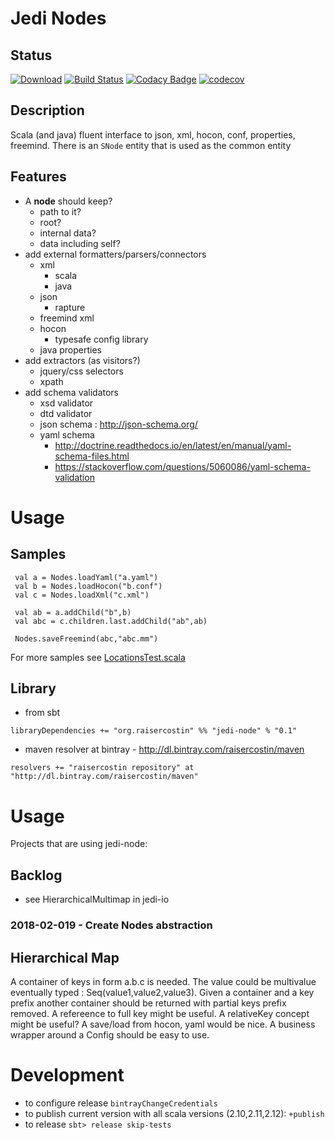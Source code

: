 # Jedi Nodes

## Status
[![Download](https://api.bintray.com/packages/raisercostin/maven/jedi-nodes/images/download.svg)](https://bintray.com/raisercostin/maven/jedi-nodes/_latestVersion)
[![Build Status](https://travis-ci.org/raisercostin/jedi-node.svg?branch=master)](https://travis-ci.org/raisercostin/jedi-node)
[![Codacy Badge](https://www.codacy.com/project/badge/5cc4b6b21f694317ab8beec05342c7b5)](https://www.codacy.com/app/raisercostin/jedi-node)
[![codecov](https://codecov.io/gh/raisercostin/jedi-nodes/branch/master/graph/badge.svg)](https://codecov.io/gh/raisercostin/jedi-node)
<!--[![codecov.io](http://codecov.io/github/raisercostin/jedi-nodes/coverage.svg?branch=master)](http://codecov.io/github/raisercostin/jedi-node?branch=master)-->

## Description
Scala (and java) fluent interface to json, xml, hocon, conf, properties, freemind.
There is an `SNode` entity that is used as the common entity

## Features
- A **node** should keep?
  - path to it?
  - root?
  - internal data?
  - data including self?
- add external formatters/parsers/connectors
  - xml
    - scala
    - java
  - json
    - rapture
  - freemind xml
  - hocon
    - typesafe config library
  - java properties
- add extractors (as visitors?)
  - jquery/css selectors
  - xpath
- add schema validators
  - xsd validator
  - dtd validator
  - json schema : http://json-schema.org/
  - yaml schema
    - http://doctrine.readthedocs.io/en/latest/en/manual/yaml-schema-files.html
    - https://stackoverflow.com/questions/5060086/yaml-schema-validation

# Usage
## Samples
 ```
  val a = Nodes.loadYaml("a.yaml")
  val b = Nodes.loadHocon("b.conf")
  val c = Nodes.loadXml("c.xml")
  
  val ab = a.addChild("b",b)
  val abc = c.children.last.addChild("ab",ab)
  
  Nodes.saveFreemind(abc,"abc.mm")
 ```

For more samples see [LocationsTest.scala](src/test/scala/org/raisercostin/util/io/LocationsTest.scala)

## Library
 - from sbt

 ```
 libraryDependencies += "org.raisercostin" %% "jedi-node" % "0.1"
 ```
 - maven resolver at bintray - http://dl.bintray.com/raisercostin/maven

 ```
 resolvers += "raisercostin repository" at "http://dl.bintray.com/raisercostin/maven"
 ```

# Usage

Projects that are using jedi-node:
 
## Backlog
- see HierarchicalMultimap in jedi-io

### 2018-02-019 - Create Nodes abstraction


## Hierarchical Map
A container of keys in form a.b.c is needed.
The value could be multivalue eventually typed : Seq(value1,value2,value3).
Given a container and a key prefix another container should be returned with partial keys prefix removed.
A refereence to full key might be useful. A relativeKey concept might be useful?
A save/load from hocon, yaml would be nice.
A business wrapper around a Config should be easy to use.

# Development

 - to configure release
   ```bintrayChangeCredentials```
 - to publish current version with all scala versions (2.10,2.11,2.12):
   ```+publish```
 - to release
   ```sbt> release skip-tests```
